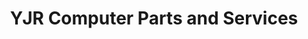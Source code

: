 ---
title: "YJR Computer Parts and Services"
url: /davao-city/yjr-computer-parts-and-services/
shop: Computer
---